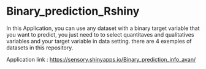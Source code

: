 # Binary_prediction_Rshiny

In this Application, you can use any dataset with a binary target variable that you want to predict, you just need to to select quantitaves and qualitatives variables and your target variable in data setting. there are 4 exemples of datasets in this repository.



Application link : https://sensory.shinyapps.io/Binary_prediction_info_avan/
